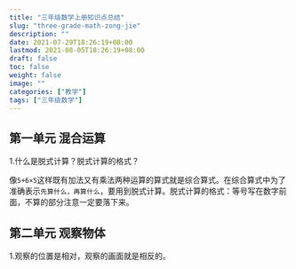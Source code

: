 ```yaml
---
title: "三年级数学上册知识点总结"
slug: "three-grade-math-zong-jie"
description: ""
date: 2021-07-29T18:26:19+08:00
lastmod: 2021-08-05T18:26:19+08:00
draft: false
toc: false
weight: false
image: ""
categories: ["教学"]
tags: ["三年级数学"]
---
```


## 第一单元 混合运算

1.什么是脱式计算？脱式计算的格式？

像`5+6×5`这样既有加法又有乘法两种运算的算式就是综合算式。在综合算式中为了准确表示`先算什么，再算什么`，要用到脱式计算。脱式计算的格式：等号写在数字前面，不算的部分注意一定要落下来。

## 第二单元 观察物体

1.观察的位置是相对，观察的画面就是相反的。

